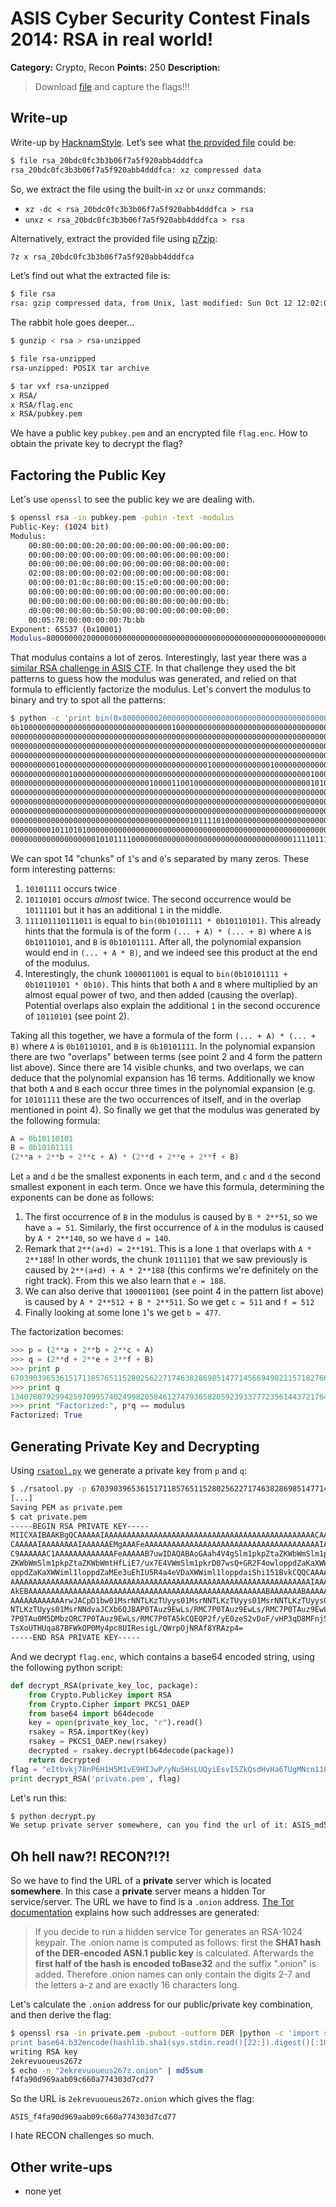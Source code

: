# ASIS Cyber Security Contest Finals 2014: RSA in real world!

**Category:** Crypto, Recon
**Points:** 250
**Description:**

> Download [file](rsa_20bdc0fc3b3b06f7a5f920abb4dddfca) and capture the flags!!!

## Write-up

Write-up by [HacknamStyle](http://hacknamstyle.net). Let’s see what [the provided file](rsa_20bdc0fc3b3b06f7a5f920abb4dddfca) could be:

```bash
$ file rsa_20bdc0fc3b3b06f7a5f920abb4dddfca
rsa_20bdc0fc3b3b06f7a5f920abb4dddfca: xz compressed data
```

So, we extract the file using the built-in `xz` or `unxz` commands:

* `xz -dc < rsa_20bdc0fc3b3b06f7a5f920abb4dddfca > rsa`
* `unxz < rsa_20bdc0fc3b3b06f7a5f920abb4dddfca > rsa`

Alternatively, extract the provided file using [p7zip](http://p7zip.sourceforge.net/):

```bash
7z x rsa_20bdc0fc3b3b06f7a5f920abb4dddfca
```

Let’s find out what the extracted file is:

```bash
$ file rsa
rsa: gzip compressed data, from Unix, last modified: Sun Oct 12 12:02:01 2014
```

The rabbit hole goes deeper…

```bash
$ gunzip < rsa > rsa-unzipped

$ file rsa-unzipped
rsa-unzipped: POSIX tar archive

$ tar vxf rsa-unzipped
x RSA/
x RSA/flag.enc
x RSA/pubkey.pem
```

We have a public key `pubkey.pem` and an encrypted file `flag.enc`. How to obtain the private key to decrypt the flag?

## Factoring the Public Key

Let's use `openssl` to see the public key we are dealing with.

```bash
$ openssl rsa -in pubkey.pem -pubin -text -modulus
Public-Key: (1024 bit)
Modulus:
    00:80:00:00:00:20:00:00:00:00:00:00:00:00:00:
    00:00:00:00:00:00:00:00:00:00:00:00:00:00:00:
    00:00:00:00:00:00:00:00:00:00:00:08:00:00:00:
    02:00:08:00:00:00:02:00:00:00:00:00:00:08:00:
    00:00:00:01:0c:80:00:00:15:e0:00:00:00:00:00:
    00:00:00:00:00:00:00:00:00:00:00:00:00:00:00:
    00:00:00:00:00:00:00:00:00:80:00:00:00:00:0b:
    d0:00:00:00:00:0b:50:00:00:00:00:00:00:00:00:
    00:05:78:00:00:00:00:7b:bb
Exponent: 65537 (0x10001)
Modulus=8000000020000000000000000000000000000000000000000000000000000000000000000000000008000000020008000000020000000000000800000000010C80000015E0000000000000000000000000000000000000000000000000000000000080000000000BD0000000000B500000000000000000000578000000007BBB
```

That modulus contains a lot of zeros. Interestingly, last year there was a [similar RSA challenge in ASIS CTF](http://security.cs.pub.ro/hexcellents/wiki/writeups/asis_rsang). In that challenge they used the bit patterns to guess how the modulus was generated, and relied on that formula to efficiently factorize the modulus. Let's convert the modulus to binary and try to spot all the patterns:

```bash
$ python -c 'print bin(0x8000000020000000000000000000000000000000000000000000000000000000000000000000000008000000020008000000020000000000000800000000010C80000015E0000000000000000000000000000000000000000000000000000000000080000000000BD0000000000B500000000000000000000578000000007BBB)'
0b10000000000000000000000000000000001000000000000000000000000000000000000000000
0000000000000000000000000000000000000000000000000000000000000000000000000000000
0000000000000000000000000000000000000000000000000000000000000000000000000000000
0000000000000000000000000000000000000000000000000000000000000000000000000000000
0000000000100000000000000000000000000000000010000000000000100000000000000000000
0000000000000100000000000000000000000000000000000000000000000000000100000000000
0000000000000000000000000000000100001100100000000000000000000000000101011110000
0000000000000000000000000000000000000000000000000000000000000000000000000000000
0000000000000000000000000000000000000000000000000000000000000000000000000000000
0000000000000000000000000000000000000000000000000000000000000000000000000001000
0000000000000000000000000000000000000000101111010000000000000000000000000000000
0000000001011010100000000000000000000000000000000000000000000000000000000000000
000000000000000000010101111000000000000000000000000000000000000111101110111011
```

We can spot 14 "chunks" of `1`'s and `0`'s separated by many zeros. These form interesting patterns:

1. `10101111` occurs twice
2. `10110101` occurs _almost_ twice. The second occurrence would be `10111101` but it has an additional `1` in the middle.
3. `111101110111011` is equal to `bin(0b10101111 * 0b10110101)`. This already hints that the formula is of the form `(... + A) * (... + B)` where `A` is `0b10110101`, and `B` is `0b10101111`. After all, the polynomial expansion would end in `(... + A * B)`, and we indeed see this product at the end of the modulus.
4. Interestingly, the chunk `1000011001` is equal to `bin(0b10101111 + 0b10110101 * 0b10)`. This hints that both `A` and `B` where multiplied by an almost equal power of two, and then added (causing the overlap). Potential overlaps also explain the additional `1` in the second occurence of `10110101` (see point 2).

Taking all this together, we have a formula of the form `(... + A) * (... + B)` where `A` is `0b10110101`, and `B` is `0b10101111`. In the polynomial expansion there are two "overlaps" between terms (see point 2 and 4 form the pattern list above). Since there are 14 visible chunks, and two overlaps, we can deduce that the polynomial expansion has 16 terms. Additionally we know that both `A` and `B` each occur three times in the polynomial expansion (e.g. for `10101111` these are the two occurrences of itself, and in the overlap mentioned in point 4). So finally we get that the modulus was generated by the following formula:

```python
A = 0b10110101
B = 0b10101111
(2**a + 2**b + 2**c + A) * (2**d + 2**e + 2**f + B)
```

Let `a` and `d` be the smallest exponents in each term, and `c` and `d` the second smallest exponent in each term. Once we have this formula, determining the exponents can be done as follows:

1. The first occurrence of `B` in the modulus is caused by `B * 2**51`, so we have `a = 51`. Similarly, the first occurrence of `A` in the modulus is caused by `A * 2**140`, so we have `d = 140`.
2. Remark that `2**(a+d) = 2**191`. This is a lone `1` that overlaps with `A * 2**188`! In other words, the chunk `10111101` that we saw previously is caused by `2**(a+d) + A * 2**188` (this confirms we're definitely on the right track). From this we also learn that `e = 188`.
3. We can also derive that `1000011001` (see point 4 in the pattern list above) is caused by `A * 2**512 + B * 2**511`. So we get `c = 511` and `f = 512`
3. Finally looking at some lone `1`'s we get `b = 477`.

The factorization becomes:

```python
>>> p = (2**a + 2**b + 2**c + A)
>>> q = (2**d + 2**e + 2**f + B)
>>> print p
6703903965361517118576511528025622717463828698514771456694902115718276634989944955753407851598489976727952425488221391817052769267904281935379659980013749
>>> print q
13407807929942597099574024998205846127479365820592393377723561443721764030073546976801874298166903820008890319855427587165500997237443558735689450602365103
>>> print "Factorized:", p*q == modulus
Factorized: True
```

## Generating Private Key and Decrypting

Using [`rsatool.py`](https://github.com/ius/rsatool/blob/master/rsatool.py) we generate a private key from `p` and `q`:

```bash
$ ./rsatool.py -p 6703903965361517118576511528025622717463828698514771456694902115718276634989944955753407851598489976727952425488221391817052769267904281935379659980013749 -q 13407807929942597099574024998205846127479365820592393377723561443721764030073546976801874298166903820008890319855427587165500997237443558735689450602365103 -o private.pem
[...]
Saving PEM as private.pem
$ cat private.pem
-----BEGIN RSA PRIVATE KEY-----
MIICXAIBAAKBgQCAAAAAIAAAAAAAAAAAAAAAAAAAAAAAAAAAAAAAAAAAAAAAAAAAAAAACAAAAAIA
CAAAAAIAAAAAAAAIAAAAAAEMgAAAFeAAAAAAAAAAAAAAAAAAAAAAAAAAAAAAAAAAAAAAAIAAAAAA
C9AAAAAAC1AAAAAAAAAAAAAFeAAAAAB7uwIDAQABAoGAah4V4gSlm1pkpZtaZKWbWmSlm1pkpZta
ZKWbWmSlm1pkpZtaZKWbWmtHfLiE7/ux7E4VWmSlm1pkrD07wsQ+GR2F4owloppdZaKaXWWiml1l
oppdZaKaXWWiml1loppdZaMEe3uEhIU5R4a4eVDaXWWiml1loppdaiShi151BvkCQQCAAAAAIAAA
AAAAAAAAAAAAAAAAAAAAAAAAAAAAAAAAAAAAAAAAAAAAAAAAAAAAAAAAAAAAAAAAAAAIAAAAAAC1
AkEBAAAAAAAAAAAAAAAAAAAAAAAAAAAAAAAAAAAAAAAAAAAAAAAAAAAAABAAAAAAABAAAAAAAAAA
AAAAAAAAAAAArwJACpD1bw01MsrNNTLKzTUyys01MsrNNTLKzTUyys01MsrNNTLKzTUyys01MsrN
NTLKzTUyys01MsrNNdvaJCXb6QJBAP0TAuz9EwLs/RMC7P0TAuz9EwLs/RMC7P0TAuz9EwLs/RMC
7P0TAu0M5DMbzORC7P0TAuz9EwLs/RMC7P0TA5kCQEQP2f/yE0zeS2vDoF/vHP3qD8MFnj5oY0oN
TsXoUTHUqa87BFWkOP0My4pc8UIResigL/QWrpOjNRAf8YRAzp4=
-----END RSA PRIVATE KEY-----
```

And we decrypt `flag.enc`, which contains a base64 encoded string, using the following python script:

```python
def decrypt_RSA(private_key_loc, package):
    from Crypto.PublicKey import RSA 
    from Crypto.Cipher import PKCS1_OAEP 
    from base64 import b64decode 
    key = open(private_key_loc, "r").read() 
    rsakey = RSA.importKey(key) 
    rsakey = PKCS1_OAEP.new(rsakey) 
    decrypted = rsakey.decrypt(b64decode(package)) 
    return decrypted
flag = "eItbvkj78nP6H1H5M1vE9HIJwP/yNuSHsLUQyiEsvISZkQsdHvHa6TUgMNcn11QRrkKaLoDIjyBxTRMi+eTJA27ojvpmfTTRUmWn1f8Yo+yBrnaUTEDKf911R4c614SwvMOdv2wQjRDnVQ2s5nxSvW8q3/FzTOgBaWDkp0Qko54="
print decrypt_RSA('private.pem', flag)
```

Let's run this:

```bash
$ python decrypt.py 
We setup private server somewhere, can you find the url of it: ASIS_md5(url)
```

## Oh hell naw?! RECON?!?!

So we have to find the URL of a **private** server which is located **somewhere**. In this case a **private** server means a hidden Tor service/server. The URL we have to find is a `.onion` address. [The Tor documentation](https://trac.torproject.org/projects/tor/wiki/doc/HiddenServiceNames) explains how such addresses are generated:

> If you decide to run a hidden service Tor generates an ​RSA-1024 keypair. The .onion name is computed as follows: first the ​**SHA1 hash of the ​DER-encoded ​ASN.1 public key** is calculated. Afterwards the **first half of the hash is encoded to ​Base32** and the suffix ".onion" is added. Therefore .onion names can only contain the digits 2-7 and the letters a-z and are exactly 16 characters long.

Let's calculate the `.onion` address for our public/private key combination, and then derive the flag:

```bash
$ openssl rsa -in private.pem -pubout -outform DER |python -c 'import sys,hashlib,base64;\
print base64.b32encode(hashlib.sha1(sys.stdin.read()[22:]).digest()[:10]).lower()'
writing RSA key
2ekrevuoueus267z
$ echo -n "2ekrevuoueus267z.onion" | md5sum
f4fa90d969aab09c660a774303d7cd77
```

So the URL is `2ekrevuoueus267z.onion` which gives the flag:

    ASIS_f4fa90d969aab09c660a774303d7cd77

I hate RECON challenges so much.

## Other write-ups

* none yet
